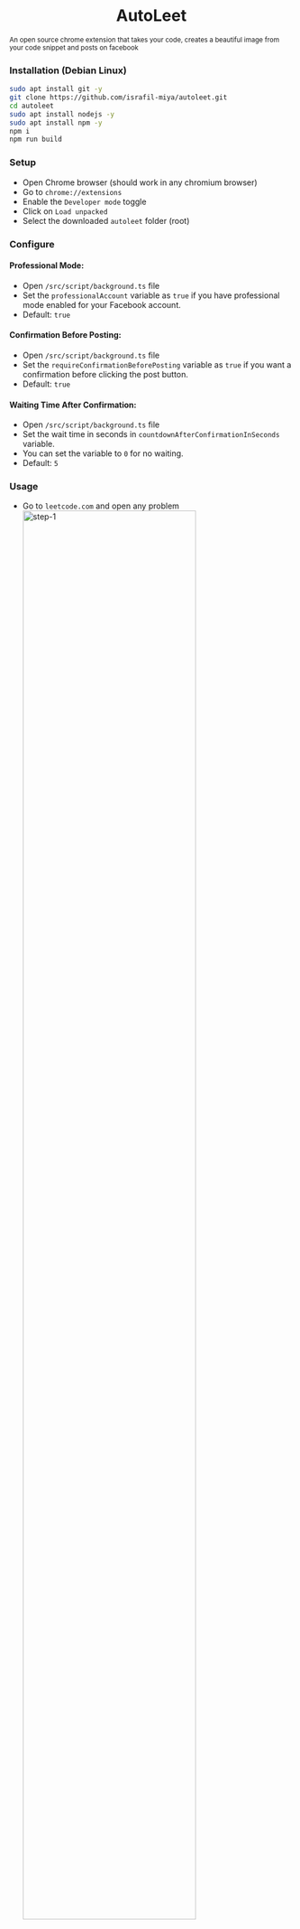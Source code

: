 <h1 style="text-align: center;">AutoLeet</h1>
<small style="display: flex; justify-content: center">An open source chrome extension that takes your code, creates a beautiful image from your code snippet and posts on facebook</small>

### Installation (Debian Linux)

```sh
sudo apt install git -y
git clone https://github.com/israfil-miya/autoleet.git
cd autoleet
sudo apt install nodejs -y
sudo apt install npm -y
npm i
npm run build
```

### Setup

- Open Chrome browser (should work in any chromium browser)
- Go to `chrome://extensions`
- Enable the `Developer mode` toggle
- Click on `Load unpacked`
- Select the downloaded `autoleet` folder (root)

### Configure

#### Professional Mode:

- Open `/src/script/background.ts` file
- Set the `professionalAccount` variable as `true` if you have professional mode enabled for your Facebook account.
- Default: `true`

#### Confirmation Before Posting:

- Open `/src/script/background.ts` file
- Set the `requireConfirmationBeforePosting` variable as `true` if you want a confirmation before clicking the post button.
- Default: `true`

#### Waiting Time After Confirmation:

- Open `/src/script/background.ts` file
- Set the wait time in seconds in `countdownAfterConfirmationInSeconds` variable.
- You can set the variable to `0` for no waiting.
- Default: `5`

### Usage

- Go to `leetcode.com` and open any problem
  <img src="https://i.ibb.co/Tb5nZ4R/step-1.png" alt="step-1" width="80%" height="auto">

- Solve the problem and submit your answer
  <img src="https://i.ibb.co/RQv7Hmp/step-2.png" alt="step-2" width="80%" height="auto">

- Select the part of the code you want to share
  <img src="https://i.ibb.co/Vtxstfv/step-3.png" alt="step-3" width="80%" height="auto">

- Right click on the selection and choose `Share to social media`
  <img src="https://i.ibb.co/rvpKv4m/step-4.png" alt="step-4" width="80%" height="auto">

- Fill-up the form in the popup and click the `Submit` button
  <img src="https://i.ibb.co/DQRTRpM/step-5.png" alt="step-5" width="80%" height="auto">
  <p style="font-size: 0.9rem"><b>Note:</b> Language, Title & Caption is auto generated but it's editable</p>

### Flow

- The extension opens [ray.so](https://ray.so/), generates the code block image, and downloads it automatically.
- After download, it opens [facebook.com](https://www.facebook.com/), fills in the caption and image, and posts.

### Notes

- Ensure you're logged in to Facebook before using the extension.
- If you don't get the popup when clicking `Share to social media`, refresh the page and try again.
